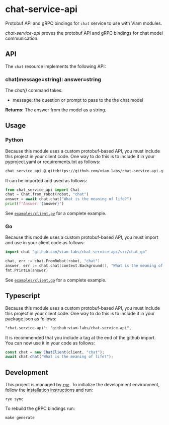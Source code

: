 # chat-service-api

Protobuf API and gRPC bindings for `chat` service to use with Viam modules.

_chat-service-api_ proves the protobuf API and gRPC bindings for chat model communication.

## API

The `chat` resource implements the following API:

### chat(message=string): answer=string

The _chat()_ command takes:

- message: the question or prompt to pass to the the chat model

**Returns:** The answer from the model as a string.

## Usage

### Python

Because this module uses a custom protobuf-based API, you must include this project in your client code. One way to do this is to include it in your pyproject.yaml or requirements.txt as follows:

``` txt
chat_service_api @ git+https://github.com/viam-labs/chat-service-api.git@main
```

It can be imported and used as follows:

```python
from chat_service_api import Chat
chat = Chat.from_robot(robot, "chat")
answer = await chat.chat("What is the meaning of life?")
print(f"Answer: {answer}")
```

See [`examples/client.py`](./examples/client.py) for a complete example.

### Go

Because this module uses a custom protobuf-based API, you must import and use in your client code as follows:

```go
import chat "github.com/viam-labs/chat-service-api/src/chat_go"

chat, err := chat.FromRobot(robot, "chat")
answer, err := chat.chat(context.Background(), "What is the meaning of life?")
fmt.PrintLn(answer)
```

See [`examples/client.go`](./examples/client.go) for a complete example.

## Typescript

Because this module uses a custom protobuf-based API, you must include this project in your client code.  One way to do this is to include it in your package.json as follows:

``` txt
"chat-service-api": "github:viam-labs/chat-service-api",
```

It is recommended that you include a tag at the end of the github import.
You can now use it in your code as follows:

``` javascript
const chat = new ChatClient(client, "chat");
await chat.chat("What is the meaning of life?");
```

## Development

This project is managed by [`rye`](https://rye-up.com/). To initialize the development environment, follow the [installation instructions](https://rye-up.com/guide/installation/) and run:

```console
rye sync
```

To rebuild the gRPC bindings run:

```console
make generate
```
